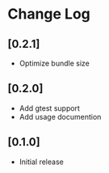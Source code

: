 # Change Log

## [0.2.1]
- Optimize bundle size

## [0.2.0]
- Add gtest support
- Add usage documention

## [0.1.0]
- Initial release